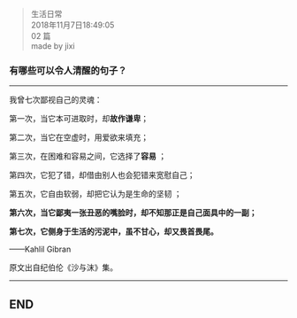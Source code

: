 > 生活日常  
> 2018年11月7日18:49:05         
> 02 篇  
>made by jixi

### 有哪些可以令人清醒的句子？


----------

我曾七次鄙视自己的灵魂：  

第一次，当它本可进取时，却**故作谦卑**；  

第二次，当它在空虚时，用爱欲来填充；  

第三次，在困难和容易之间，它选择了**容易** ；  

第四次，它犯了错，却借由别人也会犯错来宽慰自己；  

第五次，它自由软弱，却把它认为是生命的坚韧 ；  

**第六次，当它鄙夷一张丑恶的嘴脸时，却不知那正是自己面具中的一副；**  

**第七次，它侧身于生活的污泥中，虽不甘心，却又畏首畏尾。**  

——Kahlil Gibran

原文出自纪伯伦《沙与沫》集。


----------
## END


